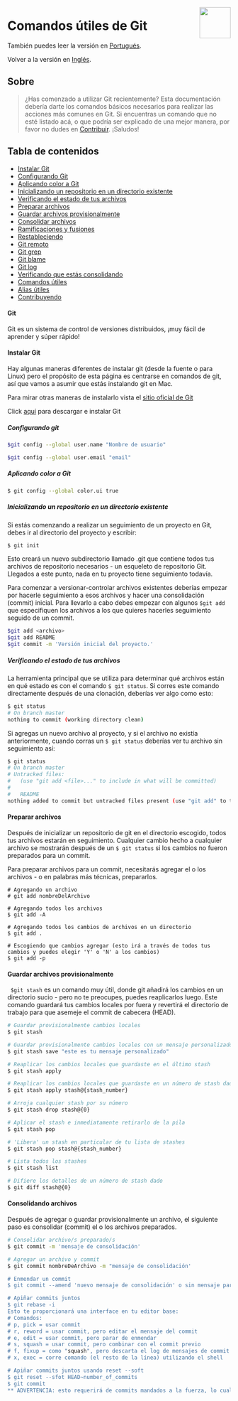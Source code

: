 ﻿<img
  src="/img/git.png"
  width="70"
  align="right"
/>



# Comandos útiles de Git

También puedes leer la versión en [Portugués](translation/README.pt-br.md).

Volver a la versión en [Inglés](/README.md).

## Sobre
> ¿Has comenzado a utilizar Git recientemente? Esta documentación debería darte los comandos básicos necesarios para realizar las acciones más comunes en Git. Si encuentras un comando que no esté listado acá, o que podría ser explicado de una mejor manera, por favor no dudes en [Contribuir](#contributing). ¡Saludos!

## Tabla de contenidos

* [Instalar Git](#instalar-git)
* [Configurando Git](#configurando-git)
* [Aplicando color a Git](#aplicando-color-a-git)
* [Inicializando un repositorio en un directorio existente](#inicializando-un-repositorio-en-un-directorio-existente)
* [Verificando el estado de tus archivos](#chequeando-el-estado-de-tus-archivos)
* [Preparar archivos](#preparar-archivos)
* [Guardar archivos provisionalmente](#guardar-archivos-provisionalmente)
* [Consolidar archivos](#consolidar-archivos)
* [Ramificaciones y fusiones](#ramificaciones-y-fusiones)
* [Restableciendo](#restableciendo)
* [Git remoto](#git-remoto)
* [Git grep](#git-grep)
* [Git blame](#git-blame)
* [Git log](#git-log)
* [Verificando que estás consolidando](#verificando-que-estás-consolidando)
* [Comandos útiles](#comandos-útiles)
* [Alias útiles](#alias-útiles)
* [Contribuyendo](#contribuyendo)

#### Git

Git es un sistema de control de versiones distribuidos, ¡muy fácil de aprender y súper rápido!

#### Instalar Git

Hay algunas maneras diferentes de instalar git (desde la fuente o para Linux) pero el propósito de esta página es centrarse en comandos de git, así que vamos a asumir que estás instalando git en Mac.

Para mirar otras maneras de instalarlo vista el [sitio oficial de Git](http://git-scm.com/book/en/Getting-Started-Installing-Git)

Click [aquí](http://git-scm.com/download/mac) para descargar e instalar Git

##### Configurando git

```sh
$git config --global user.name "Nombre de usuario"

$git config --global user.email "email"
```

##### Aplicando color a Git

```sh
$ git config --global color.ui true
```

##### Inicializando un repositorio en un directorio existente

Si estás comenzando a realizar un seguimiento de un proyecto en Git, debes ir al directorio del proyecto y escribir:

```sh
$ git init
```

Esto creará un nuevo subdirectorio llamado .git que contiene todos tus archivos de repositorio necesarios - un esqueleto de repositorio Git. Llegados a este punto, nada en tu proyecto tiene seguimiento todavía.

Para comenzar a versionar-controlar archivos existentes deberías empezar por hacerle seguimiento a esos archivos y hacer una consolidación (commit) inicial. Para llevarlo a cabo debes empezar con algunos `$git add` que especifiquen los archivos a los que quieres hacerles seguimiento seguido de un commit.

```sh
$git add <archivo>
$git add README
$git commit -m 'Versión inicial del proyecto.'
```

##### Verificando el estado de tus archivos

La herramienta principal que se utiliza para determinar qué archivos están en qué estado es con el comando `$ git status`. Si corres este comando directamente después de una clonación, deberías ver algo como esto:

```sh
$ git status
# On branch master
nothing to commit (working directory clean)
```

Si agregas un nuevo archivo al proyecto, y si el archivo no existía anteriormente, cuando corras un `$ git status` deberías ver tu archivo sin seguimiento así:

```sh
$ git status
# On branch master
# Untracked files:
#   (use "git add <file>..." to include in what will be committed)
#
#   README
nothing added to commit but untracked files present (use "git add" to track)
```

#### Preparar archivos

Después de inicializar un repositorio de git en el directorio escogido, todos tus archivos estarán en seguimiento. Cualquier cambio hecho a cualquier archivo se mostrarán después de un `$ git status` si los cambios no fueron preparados para un commit.

Para preparar archivos para un commit, necesitarás agregar el o los archivos - o en palabras más técnicas, prepararlos.

```
# Agregando un archivo
# git add nombreDelArchivo

# Agregando todos los archivos
$ git add -A

# Agregando todos los cambios de archivos en un directorio
$ git add .

# Escogiendo que cambios agregar (esto irá a través de todos tus cambios y puedes elegir 'Y' o 'N' a los cambios)
$ git add -p
```

#### Guardar archivos provisionalmente

` $git stash` es un comando muy útil, donde git añadirá los cambios en un directorio sucio - pero no te preocupes, puedes reaplicarlos luego. Este comando guardará tus cambios locales por fuera y revertirá el directorio de trabajo para que asemeje el commit de cabecera (HEAD).

```sh
# Guardar provisionalmente cambios locales
$ git stash

# Guardar provisionalmente cambios locales con un mensaje personalizado
$ git stash save "este es tu mensaje personalizado"

# Reaplicar los cambios locales que guardaste en el último stash
$ git stash apply

# Reaplicar los cambios locales que guardaste en un número de stash dado
$ git stash apply stash@{stash_number}

# Arroja cualquier stash por su número
$ git stash drop stash@{0}

# Aplicar el stash e inmediatamente retirarlo de la pila
$ git stash pop

# 'Libera' un stash en particular de tu lista de stashes
$ git stash pop stash@{stash_number}

# Lista todos los stashes
$ git stash list

# Difiere los detalles de un número de stash dado
$ git diff stash@{0}
```

#### Consolidando archivos

Después de agregar o guardar provisionalmente un archivo, el siguiente paso es consolidar (commit) el o los archivos preparados.

```sh
# Consolidar archivo/s preparado/s
$ git commit -m 'mensaje de consolidación'

# Agregar un archivo y commit
$ git commit nombreDeArchivo -m "mensaje de consolidación'

# Enmendar un commit
$ git commit --amend 'nuevo mensaje de consolidación' o sin mensaje para mantener el mensaje anterior.

# Apiñar commits juntos
$ git rebase -i
Esto te proporcionará una interface en tu editor base:
# Comandos:
# p, pick = usar commit
# r, reword = usar commit, pero editar el mensaje del commit
# e, edit = usar commit, pero parar de enmendar
# s, squash = usar commit, pero combinar con el commit previo
# f, fixup = como "squash", pero descarta el log de mensajes de commit
# x, exec = corre comando (el resto de la línea) utilizando el shell

# Apiñar commits juntos usando reset --soft
$ git reset --sfot HEAD~number_of_commits
$ git commit
** ADVERTENCIA: esto requerirá de commits mandados a la fuerza, lo cual está BIEN si esto está en una rama antes de hacer push a master o crear un Pull Request.
```